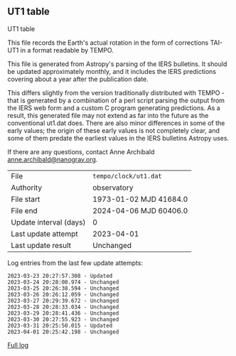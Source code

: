 
## UT1 table

UT1 table

This file records the Earth's actual rotation in the form of
corrections TAI-UT1 in a format readable by TEMPO.

This file is generated from Astropy's parsing of the IERS
bulletins. It should be updated approximately monthly, and it
includes the IERS predictions covering about a year after the
publication date.

This differs slightly from the version traditionally distributed
with TEMPO - that is generated by a combination of a perl script
parsing the output from the IERS web form and a custom C program
generating predictions. As a result, this generated file may not
extend as far into the future as the conventional ut1.dat does.
There are also minor differences in some of the early values; the
origin of these early values is not completely clear, and some of
them predate the earliest values in the IERS bulletins Astropy uses.

If there are any questions, contact Anne Archibald
<anne.archibald@nanograv.org>.

|     |     |
|:--- |:--- |
| File | `tempo/clock/ut1.dat` |
| Authority | observatory |
| File start | 1973-01-02 MJD 41684.0 |
| File end | 2024-04-06 MJD 60406.0 |
| Update interval (days) | 0 |
| Last update attempt | 2023-04-01 |
| Last update result | Unchanged |

Log entries from the last few update attempts:
```
2023-03-23 20:27:57.308 - Updated
2023-03-24 20:28:00.974 - Unchanged
2023-03-25 20:26:38.594 - Unchanged
2023-03-26 20:26:12.059 - Unchanged
2023-03-27 20:29:39.672 - Unchanged
2023-03-28 20:28:33.034 - Unchanged
2023-03-29 20:28:41.436 - Unchanged
2023-03-30 20:27:55.923 - Unchanged
2023-03-31 20:25:50.015 - Updated
2023-04-01 20:25:42.198 - Unchanged
```
[Full log](https://raw.githubusercontent.com/ipta/pulsar-clock-corrections/main/log/tempo/clock/ut1.dat.log)
